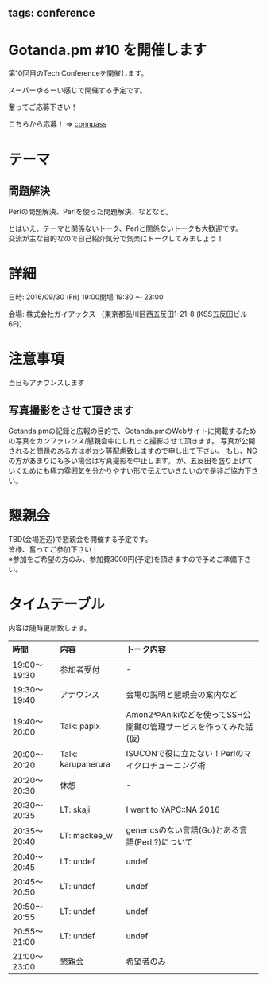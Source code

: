 tags: conference
---
# Gotanda.pm #10 を開催します

第10回目のTech Conferenceを開催します。

スーパーゆるーい感じで開催する予定です。

奮ってご応募下さい！

こちらから応募！ => [connpass](http://gotanda-pm.connpass.com/event/40519/)

# テーマ

## 問題解決

Perlの問題解決、Perlを使った問題解決、などなど。

とはいえ、テーマと関係ないトーク、Perlと関係ないトークも大歓迎です。  
交流が主な目的なので自己紹介気分で気楽にトークしてみましょう！

# 詳細

日時: 2016/09/30 (Fri) 19:00開場 19:30 〜 23:00

会場: 株式会社ガイアックス （東京都品川区西五反田1-21-8 (KSS五反田ビル 6F)）

# 注意事項

当日もアナウンスします

## 写真撮影をさせて頂きます

Gotanda.pmの記録と広報の目的で、Gotanda.pmのWebサイトに掲載するための写真をカンファレンス/懇親会中にしれっと撮影させて頂きます。
写真が公開されると問題のある方はボカシ等配慮致しますので申し出て下さい。
もし、NGの方があまりにも多い場合は写真撮影を中止します。
が、五反田を盛り上げていくためにも極力雰囲気を分かりやすい形で伝えていきたいので是非ご協力下さい。

# 懇親会

TBD(会場近辺)で懇親会を開催する予定です。  
皆様、奮ってご参加下さい！  
※参加をご希望の方のみ、参加費3000円(予定)を頂きますので予めご準備下さい。


# タイムテーブル

内容は随時更新致します。

| 時間 | 内容 | トーク内容 |
|:-----|:-----|:-----------|
| 19:00〜19:30 | 参加者受付 | - |
| 19:30〜19:40 | アナウンス | 会場の説明と懇親会の案内など |
| 19:40〜20:00 | Talk: papix | Amon2やAnikiなどを使ってSSH公開鍵の管理サービスを作ってみた話 (仮) |
| 20:00〜20:20 | Talk: karupanerura | ISUCONで役に立たない！Perlのマイクロチューニング術 |
| 20:20〜20:30 | 休憩 | - |
| 20:30〜20:35 | LT: skaji | I went to YAPC::NA 2016 |
| 20:35〜20:40 | LT: mackee_w | genericsのない言語(Go)とある言語(Perl!?)について |
| 20:40〜20:45 | LT: undef | undef |
| 20:45〜20:50 | LT: undef | undef |
| 20:50〜20:55 | LT: undef | undef |
| 20:55〜21:00 | LT: undef | undef |
| 21:00〜23:00 | 懇親会 | 希望者のみ |
